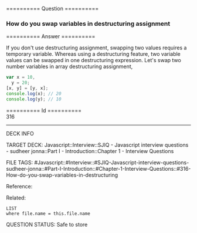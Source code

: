 ========== Question ==========  

### How do you swap variables in destructuring assignment  

========== Answer ==========  

If you don't use destructuring assignment, swapping two values requires a
temporary variable. Whereas using a destructuring feature, two variable values
can be swapped in one destructuring expression. Let's swap two number variables
in array destructuring assignment,

```javascript
var x = 10,
  y = 20;
[x, y] = [y, x];
console.log(x); // 20
console.log(y); // 10
```

========== Id ==========  
316

---

DECK INFO

TARGET DECK: Javascript::Interview::SJIQ - Javascript interview questions - sudheer jonna::Part I - Introduction::Chapter 1 - Interview Questions

FILE TAGS: #Javascript::#Interview::#SJIQ-Javascript-interview-questions-sudheer-jonna::#Part-I-Introduction::#Chapter-1-Interview-Questions::#316-How-do-you-swap-variables-in-destructuring

Reference:

Related:

```dataview
LIST
where file.name = this.file.name
```

QUESTION STATUS: Safe to store
